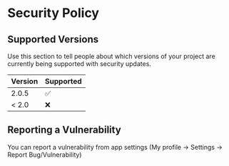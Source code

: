 # Security Policy

## Supported Versions

Use this section to tell people about which versions of your project are
currently being supported with security updates.

| Version | Supported          |
| ------- | ------------------ |
| 2.0.5   | :white_check_mark: |
| < 2.0   | :x:                |

## Reporting a Vulnerability

You can report a vulnerability from app settings (My profile -> Settings -> Report Bug/Vulnerability)
